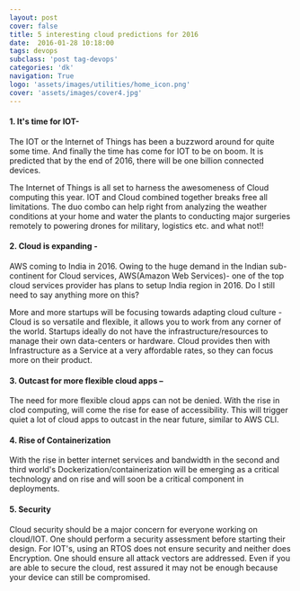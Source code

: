 ```yaml
---
layout: post
cover: false
title: 5 interesting cloud predictions for 2016
date:  2016-01-28 10:18:00
tags: devops
subclass: 'post tag-devops'
categories: 'dk'
navigation: True
logo: 'assets/images/utilities/home_icon.png'
cover: 'assets/images/cover4.jpg'
---
```


#### 1. It's time for IOT-

The IOT or the Internet of Things has been a buzzword around for quite some time. And finally the time has come for IOT to be on boom. It is predicted that by the end of 2016, there will be one billion connected devices.

The Internet of Things is all set to harness the awesomeness of Cloud computing this year. IOT and Cloud combined together breaks free all limitations. The duo combo can help right from analyzing the weather conditions at your home and water the plants to conducting major surgeries remotely to powering drones for military, logistics etc. and what not!!

#### 2. Cloud is expanding -
AWS coming to India in 2016. Owing to the huge demand in the Indian sub-continent for Cloud services, AWS(Amazon Web Services)- one of the top cloud services provider has plans to setup India region in 2016. Do I still need to say anything more on this?

More and more startups will be focusing towards adapting cloud culture - Cloud is so versatile and flexible, it allows you to work from any corner of the world. Startups ideally do not have the infrastructure/resources to manage their own data-centers or hardware. Cloud provides then with Infrastructure as a Service at a very affordable rates, so they can focus more on their product.

#### 3. Outcast for more flexible cloud apps –
The need for more flexible cloud apps can not be denied. With the rise in clod computing, will come the rise for ease of accessibility. This will trigger quiet a lot of cloud apps to outcast in the near future, similar to AWS CLI.

#### 4. Rise of Containerization
With the rise in better internet services and bandwidth in the second and third world's Dockerization/containerization will be emerging as a critical technology and on rise and will soon be a critical component in deployments.

#### 5. Security
Cloud security should be a major concern for everyone working on cloud/IOT. One should perform a security assessment before starting their design. For IOT's, using an RTOS does not ensure security and neither does Encryption. One should ensure all attack vectors are addressed. Even if you are able to secure the cloud, rest assured it may not be enough because your device can still be compromised.